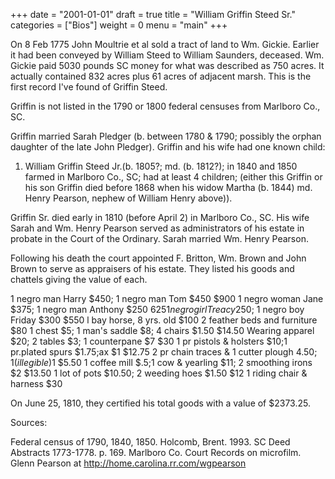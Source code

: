 +++
date = "2001-01-01"
draft = true
title = "William Griffin Steed Sr."
categories = ["Bios"]
weight = 0
menu =  "main"
+++

On 8 Feb 1775 John Moultrie et al sold a tract of land to Wm. Gickie.  Earlier it had been conveyed by William Steed to William Saunders, deceased.  Wm. Gickie paid 5030 pounds SC money for what was described as 750 acres.  It actually contained 832 acres plus 61 acres of adjacent marsh.  This is the first record I've found of Griffin Steed.

Griffin is not listed in the 1790 or 1800 federal censuses from Marlboro Co., SC.

Griffin married Sarah Pledger (b. between 1780 & 1790; possibly the orphan daughter of the late John Pledger).  Griffin and his wife had one known child:

1) William Griffin Steed Jr.(b. 1805?; md.      (b. 1812?); in 1840 and 1850 farmed in Marlboro Co., SC; had at least 4 children; (either this Griffin or his son Griffin died before 1868 when his widow Martha (b. 1844) md. Henry Pearson, nephew of William Henry above)).

Griffin Sr. died early in 1810 (before April 2) in Marlboro Co., SC.   His wife Sarah and Wm. Henry Pearson served as administrators of his estate in probate in the Court of the Ordinary.  Sarah married Wm. Henry Pearson.

Following his death the court appointed F. Britton, Wm. Brown and John Brown to serve as appraisers of his estate.  They listed his goods and chattels giving the value of each.


1 negro man Harry  $450;  1 negro man Tom $450              $900
1 negro woman Jane $375;  1 negro man Anthony $250          $625
1 negro girl Treacy$250;  1 negro boy Friday $300           $550
l bay horse, 8 yrs. old                                     $100
2 feather beds and furniture                                 $80
1 chest $5; 1 man's saddle $8; 4 chairs $1.50                $14.50
Wearing apparel $20; 2 tables $3; 1 counterpane $7           $30 
1 pr pistols & holsters $10;1 pr.plated spurs $1.75;ax $1    $12.75  2 pr chain traces & 1 cutter plough $4.50; 1 (illegible)$1    $5.50
1 coffee mill $.5;1 cow & yearling $11; 2 smoothing irons $2 $13.50
1 lot of pots $10.50; 2 weeding hoes $1.50                   $12
1 riding chair & harness                                     $30


On June 25, 1810, they certified his total goods with a value of $2373.25.

Sources:

Federal census of 1790, 1840, 1850.
Holcomb, Brent. 1993. SC Deed Abstracts 1773-1778. p. 169.
Marlboro Co. Court Records on microfilm.
Glenn Pearson at http://home.carolina.rr.com/wgpearson
